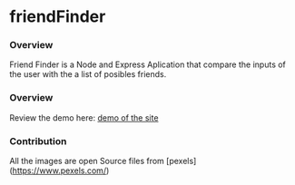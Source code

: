 # friendFinder

### Overview

Friend Finder is a Node and Express Aplication that compare the inputs of the user with the a list of posibles friends. 

### Overview

Review the demo here: [demo of the site]( https://enigmatic-ravine-59780.herokuapp.com/)


### Contribution

All the images are open Source files from [pexels] (https://www.pexels.com/)